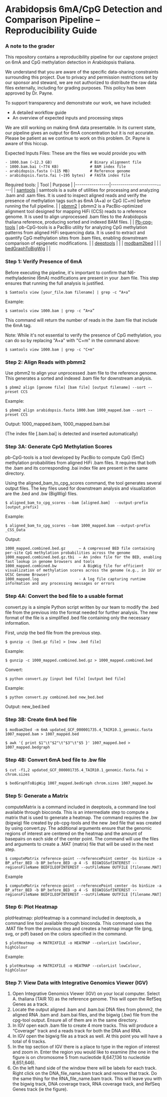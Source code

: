 # Arabidopsis 6mA/CpG Detection and Comparison Pipeline – Reproducibility Guide

### A note to the grader
This repository contains a reproducibility pipeline for our capstone project on 6mA and CpG methylation detection in Arabidopsis thaliana.

We understand that you are aware of the specific data-sharing constraints surrounding this project. Due to privacy and permission restrictions set by our sponsor and steward, we are not authorized to distribute the raw data files externally, including for grading purposes. This policy has been approved by Dr. Payne.

To support transparency and demonstrate our work, we have included:
- A detailed workflow guide
- An overview of expected inputs and processing steps
  
We are still working on making 6mA data presentable. In its current state, our pipeline gives an output for 6mA concentration but it is not accurate. Please be patient as we continue to work on this problem. Dr. Payne is aware of this hiccup.

Expected Inputs Files:
These are the files we would provide you with
  ```
  - 1000.bam (~12.3 GB)                 # Binary alignment file
  - 1000.bam.bai (~774 KB)              # BAM index file
  - arabidopsis.fasta (~115 MB)         # Reference genome
  - arabidopsis.fasta.fai (~195 bytes)  # FASTA index file
  ```

Required tools:
| Tool | Purpose |
|-----------------|----------------------------|
| [samtools](https://github.com/samtools/samtools) | samtools is a suite of utilities for processing and analyzing .bam and .sam files. It is used to inspect aligned reads and verify the presence of methylation tags such as 6mA (A+a) or CpG (C+m) before running the full pipeline. |
| [pbmm2](https://github.com/PacificBiosciences/pbmm2) | pbmm2 is a PacBio-optimized alignment tool designed for mapping HiFi (CCS) reads to a reference genome. It is used to align unprocessed .bam files to the Arabidopsis thaliana reference, producing sorted and indexed BAM files. |
| [Pb-cpg-tools](https://github.com/PacificBiosciences/pb-CpG-tools) | pb-CpG-tools is a PacBio utility for analyzing CpG methylation patterns from aligned HiFi sequencing data. It is used to extract and quantify CpG methylation sites from .bam files, enabling downstream comparison of epigenetic modifications. |
| [deeptools](https://github.com/deeptools/deepTools) |  |
| [modbam2bed](https://github.com/epi2me-labs/modbam2bed) |  |
| [bedGraphToBigWig](https://anaconda.org/bioconda/ucsc-bedgraphtobigwig) |  |


### Step 1: Verify Presence of 6mA
Before executing the pipeline, it's important to confirm that N6-methyladenine (6mA) modifications are present in your .bam file. This step ensures that running the full analysis is justified.

  ```
  $ Samtools view [your_file.bam filename] | grep -c “A+a”
  ```
Example:
  ```
  $ samtools view 1000.bam | grep -c “A+a”
  ```

This command will return the number of reads in the .bam file that include the 6mA tag. 

Note: While it's not essential to verify the presence of CpG methylation, you can do so by replacing "A+a" with "C+m" in the command above:

  ```
  $ samtools view 1000.bam | grep -c "C+m"
  ```

### Step 2: Align Reads with pbmm2
Use pbmm2 to align your unprocessed .bam file to the reference genome. This generates a sorted and indexed .bam file for downstream analysis.

  ```
  $ pbmm2 align [genome file] [bam file] [output filename] --sort --preset CCS
  ```
Example:
  ```
  $ pbmm2 align arabidopsis.fasta 1000.bam 1000_mapped.bam --sort --preset CCS
  ```
Output: 1000_mapped.bam, 1000_mapped.bam.bai

(The index file [.bam.bai] is detected and inserted automatically)

### Step 3A: Generate CpG Methylation Scores
pb-CpG-tools is a tool developed by PacBio to compute CpG (5mC) methylation probabilities from aligned HiFi .bam files. It requires that both the .bam and its corresponding .bai index file are present in the same directory.

Using the aligned_bam_to_cpg_scores command, the tool generates several output files. The key files used for downstream analysis and visualization are the .bed and .bw (BigWig) files.

  ```
  $ aligned_bam_to_cpg_scores --bam [aligned.bam]  --output-prefix [output_prefix]
  ```
Example:
  ```
  $ aligned_bam_to_cpg_scores --bam 1000_mapped.bam --output-prefix _CSS_Data
  ```
Output: 
  ```
  1000_mapped.combined.bed.gz      – A compressed BED file containing per-site CpG methylation probabilities across the genome
  1000_mapped.combined.bed.gz.tbi  – An index file for the BED, enabling fast lookup in genome browsers and tools
  1000_mapped.combined.bw          - A BigWig file for efficient visualization of methylation scores across the genome (e.g., in IGV or UCSC Genome Browser)
  1000_mapped.log                  - A log file capturing runtime information and any processing messages or errors
  ```

### Step 4A: Convert the bed file to a usable format
convert.py is a simple Python script written by our team to modify the .bed file from the previous into the format needed for further analysis. The new format of the file is a simplified .bed file containing only the necessary information.

First, unzip the bed file from the previous step.

  ```
  $ gunzip -c [bed.gz file] > [new .bed file]
  ```
Example:
  ```
  $ gunzip -c 1000_mapped.combined.bed.gz > 1000_mapped.combined.bed
  ```

Convert:
  ```
  $ python convert.py [input bed file] [output bed file]
  ```
  Example:
  ```
  $ python convert.py combined.bed new_bed.bed
  ```
Output: new_bed.bed

### Step 3B: Create 6mA bed file

```
$ modbam2bed -m 6mA updated_GCF_000001735.4_TAIR10.1_genomic.fasta 1007_mapped.bam > 1007_mapped.bed
```

```
$ awk '{ print $1"\t"$2"\t"$3"\t"$5 }' 1007_mapped.bed > 1007_mapped.bedgraph
```

### Step 4B: Convert 6mA bed file to .bw file

```
$ cut -f1,2 updated_GCF_000001735.4_TAIR10.1_genomic.fasta.fai > chrom.sizes
```

```
$ bedGraphToBigWig 1007_mapped.bedGraph chrom.sizes 1007_mapped.bw
```


### Step 5: Generate a Matrix
computeMatrix is a command included in deeptools, a command line tool available through bioconda. This is an intermediate step to compute a matrix that is used to generate a heatmap. The command requires the .bw (bigwig) file created by pb-cpg-tools and the new .bed file that was created by using convert.py. The additional arguments ensure that the genomic regions of interest are centered on the heatmap and the amount of basepairs on each side of the center point. The command will use the files and arguments to create a .MAT (matrix) file that will be used in the next step.

  ```
  $ computeMatrix reference-point --referencePoint center -bs binSize -a BP_after_BED -b BP_before_BED -p 4 -S  BIGWIGSofINTEREST --regionsFileName BEDFILEOFINTEREST --outFileName OUTFILE [filename.MAT]
  ```
Example 
  ```
  $ computeMatrix reference-point --referencePoint center -bs binSize -a BP_after_BED -b BP_before_BED -p 4 -S  BIGWIGSofINTEREST --regionsFileName BEDFILEOFINTEREST --outFileName OUTFILE [filename.MAT]
  ```


### Step 6: Plot Heatmap
plotHeatmap:
plotHeatmap is a command included in deeptools, a command line tool available through bioconda. This command uses the .MAT file from the previous step and creates a heatmap image file (png, svg, or pdf) based on the colors specified in the command.

  ```
  $ plotHeatmap -m MATRIXFILE -o HEATMAP --colorList lowColour, highColour
  ```
Example:
  ```
  $ plotHeatmap -m MATRIXFILE -o HEATMAP --colorList lowColour, highColour
  ```


### Step 7: View Data with Integrative Genomics Viewer (IGV)
1. Open Integrative Genomics Viewer (IGV) on your local computer. Select A. thaliana (TAIR 10) as the reference genome. This will open the RefSeq Genes as a track.
2. Locate the output aligned .bam and .bam.bai DNA files from pbmm2, the aligned RNA .bam and .bam.bai files, and the bigwig (.bw) file from the cpg-tool output. Ensure all of them are in the same directory.
3. In IGV open each .bam file to create 4 more tracks. This will produce a “Coverage” track and a reads track for both the DNA and RNA.
4. In IGV open the bigwig file as a track as well. At this point you will have a total of 6 tracks.
5. In the top section of IGV there is a place to type in the region of interest and zoom in. Enter the region you would like to examine (the one in the figure is on chromosome 5 from nucleotide 8,647,136 to nucleotide 8,651,646).
6. On the left hand side of the window there will be labels for each track. Right click on the DNA_file_name.bam track and remove that track. Do the same thing for the RNA_file_name.bam track. This will leave you with the bigwig track, DNA coverage track, RNA coverage track, and RefSeq Genes track (ie the figure). 

